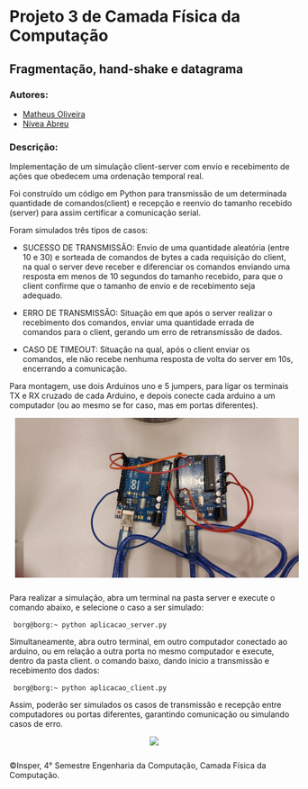 # Projeto 3 de Camada Física da Computação 
## Fragmentação, hand-shake e datagrama

### Autores:
* [Matheus Oliveira](https://github.com/matheus-1618)
* [Nívea Abreu](https://github.com/niveaabreu)

### Descrição:
Implementação de um simulação client-server com envio e recebimento de ações que obedecem uma ordenação temporal real.


Foi construído um código em Python para transmissão de um determinada quantidade de comandos(client) e recepção e reenvio do tamanho recebido (server) para assim certificar a comunicação serial.


Foram simulados três tipos de casos:
- SUCESSO DE TRANSMISSÃO: Envio de uma quantidade aleatória (entre 10 e 30) e sorteada de comandos de bytes a cada requisição do client, na qual o server deve receber e diferenciar os comandos enviando uma resposta em menos de 10 segundos do tamanho recebido, para que o client confirme que o tamanho de envio e de recebimento seja adequado.

- ERRO DE TRANSMISSÃO: Situação em que após o server realizar o recebimento dos comandos, enviar uma quantidade errada de comandos para o client, gerando um erro de retransmissão de dados.

- CASO DE TIMEOUT: Situação na qual, após o client enviar os comandos, ele não recebe nenhuma resposta de volta do server em 10s, encerrando a comunicação.

Para montagem, use dois Arduinos uno e 5 jumpers, para ligar os terminais TX e RX cruzado de cada Arduino, e depois conecte cada arduino a um computador (ou ao mesmo se for caso, mas em portas diferentes).
<center><img src="arduinos.jpeg"  style="float: center; margin: 0px 0px 10px 10px"></center>

Para realizar a simulação, abra um terminal na pasta server e execute o comando abaixo, e selecione o caso a ser simulado:

```console
 borg@borg:~ python aplicacao_server.py
```
Simultaneamente, abra outro terminal, em outro computador conectado ao arduino, ou em relação a outra porta no mesmo computador e execute, dentro da pasta client. o comando baixo, dando inicio a transmissão e recebimento dos dados:
```console
 borg@borg:~ python aplicacao_client.py
```

Assim, poderão ser simulados os casos de transmissão e recepção entre computadores ou portas diferentes, garantindo comunicação ou simulando casos de erro.

 <center><img src="groot.gif"  style="float: center; margin: 0px 0px 10px 10px"></center>

 ©Insper, 4° Semestre Engenharia da Computação, Camada Física da Computação.